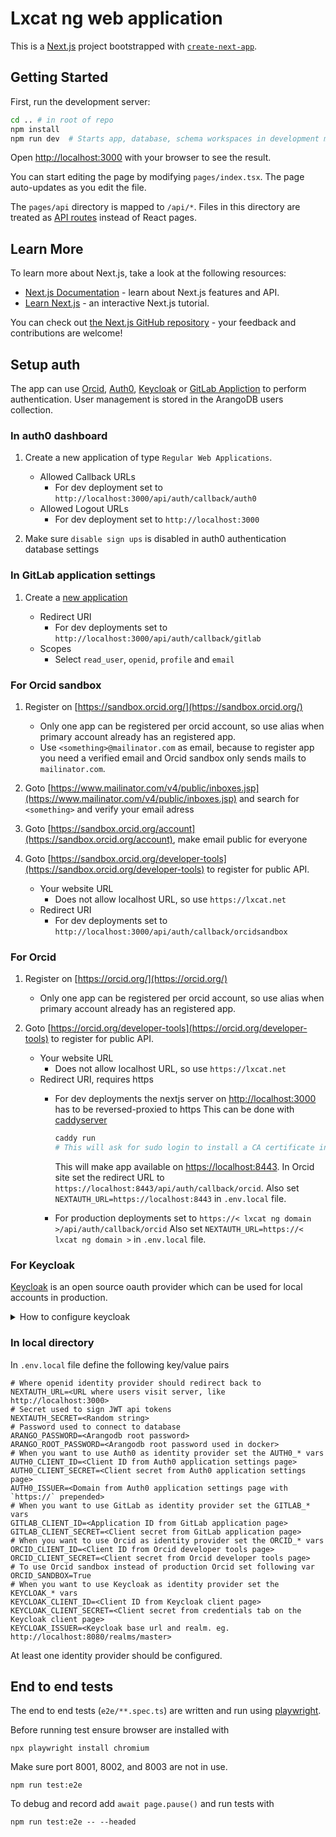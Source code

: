 # Lxcat ng web application

This is a [Next.js](https://nextjs.org/) project bootstrapped with [`create-next-app`](https://github.com/vercel/next.js/tree/canary/packages/create-next-app).

## Getting Started

First, run the development server:

```bash
cd .. # in root of repo
npm install
npm run dev  # Starts app, database, schema workspaces in development mode
```

Open [http://localhost:3000](http://localhost:3000) with your browser to see the result.

You can start editing the page by modifying `pages/index.tsx`. The page auto-updates as you edit the file.

The `pages/api` directory is mapped to `/api/*`. Files in this directory are treated as [API routes](https://nextjs.org/docs/api-routes/introduction) instead of React pages.

## Learn More

To learn more about Next.js, take a look at the following resources:

- [Next.js Documentation](https://nextjs.org/docs) - learn about Next.js features and API.
- [Learn Next.js](https://nextjs.org/learn) - an interactive Next.js tutorial.

You can check out [the Next.js GitHub repository](https://github.com/vercel/next.js/) - your feedback and contributions are welcome!

## Setup auth

The app can use [Orcid](https://orcid.org), [Auth0](https://auth0.com/), [Keycloak](http://www.keycloak.org/) or [GitLab Appliction](https://gitlab.com/-/profile/applications) to perform authentication. User management is stored in the ArangoDB users collection.

### In auth0 dashboard

1. Create a new application of type `Regular Web Applications`.

    - Allowed Callback URLs
        - For dev deployment set to `http://localhost:3000/api/auth/callback/auth0`
    - Allowed Logout URLs
        - For dev deployment set to `http://localhost:3000`

2. Make sure `disable sign ups` is disabled in auth0 authentication database settings

### In GitLab application settings

1. Create a [new application](https://gitlab.com/-/profile/applications)

    - Redirect URI
        - For dev deployments set to `http://localhost:3000/api/auth/callback/gitlab`
    - Scopes
        - Select `read_user`, `openid`, `profile` and `email`

### For Orcid sandbox

1. Register on [https://sandbox.orcid.org/](https://sandbox.orcid.org/)

    - Only one app can be registered per orcid account, so use alias when primary account already has an registered app.
    - Use `<something>@mailinator.com` as email, because to register app you need a verified email and Orcid sandbox only sends mails to `mailinator.com`.

2. Goto [https://www.mailinator.com/v4/public/inboxes.jsp](https://www.mailinator.com/v4/public/inboxes.jsp) and search for `<something>` and verify your email adress
3. Goto [https://sandbox.orcid.org/account](https://sandbox.orcid.org/account), make email public for everyone
4. Goto [https://sandbox.orcid.org/developer-tools](https://sandbox.orcid.org/developer-tools) to register for public API.

    - Your website URL
        - Does not allow localhost URL, so use `https://lxcat.net`
    - Redirect URI
        - For dev deployments set to `http://localhost:3000/api/auth/callback/orcidsandbox`

### For Orcid

1. Register on [https://orcid.org/](https://orcid.org/)

    - Only one app can be registered per orcid account, so use alias when primary account already has an registered app.

2. Goto [https://orcid.org/developer-tools](https://orcid.org/developer-tools) to register for public API.

    - Your website URL
        - Does not allow localhost URL, so use `https://lxcat.net`
    - Redirect URI, requires https
        - For dev deployments the nextjs server on <http://localhost:3000> has to be reversed-proxied to https
            This can be done with [caddyserver](https://caddyserver.com/)

            ```sh
            caddy run
            # This will ask for sudo login to install a CA certificate into local trust store so browser trusts the URL
            ```

            This will make app available on [https://localhost:8443](https://localhost:8443).
            In Orcid site set the redirect URL to `https://localhost:8443/api/auth/callback/orcid`.
            Also set `NEXTAUTH_URL=https://localhost:8443` in `.env.local` file.
        - For production deployments set to `https://< lxcat ng domain >/api/auth/callback/orcid`
            Also set `NEXTAUTH_URL=https://< lxcat ng domain >` in `.env.local` file.

### For Keycloak

[Keycloak](http://www.keycloak.org/) is an open source oauth provider which can be used for local accounts in production.

<details>
<summary>How to configure keycloak</summary>

First spinup a container with

```shell
docker run --rm  -p 8080:8080 -e KEYCLOAK_ADMIN=admin -e KEYCLOAK_ADMIN_PASSWORD=admin quay.io/keycloak/keycloak:18.0.2 start-dev
```

Goto http://localhost:8080/admin/master/console and login with admin:admin.

1. [Create realm](http://localhost:8080/admin/master/console/#/create/realm) called `lxcat-ng-test-realm`
2. [Create users](http://localhost:8080/admin/master/console/#/realms/lxcat-ng-test-real/users)
   * The password must be set in Credentials tab, dont forget to turn off `temporary` field.
   * Set `orcid` and `picture` in Attributes tab to `0000-0001-2345-6789` and `/lxcat.png` respectively.
3. [Create client](http://localhost:8080/admin/master/console/#/create/client/lxcat-ng-test-real). This is the oauth provider the lxcat app will authenticate against.
   * Client ID: lxcat-ng-test
   * Client protocol: openid-connect
   * Root URL: http://localhost:3000 or whatever url the application is running on.
   * After creation edit client some more
   * Access type: confidential
   * To Valid Redirect URIs field add `https://localhost:3000/*` 
   * Save it
   * On Mappers tab create mapper to expose orcid and picture user attributes
     * orcid mapper
       * Name: orcid
       * Mapper type: User Attribute
       * User attribute: orcid
       * Token Claim Name: orcid
       * Claim JSON Type: string
       * Save it
     * picture mapper
       * Name: picture
       * Mapper type: User Attribute
       * User attribute: picture
       * Token Claim Name: picture
       * Claim JSON Type: string
   * On creditials tab copy Secret value to KEYCLOAK_CLIENT_SECRET in /app/e2e/.env.test file.

</details>

### In local directory

In `.env.local` file define the following key/value pairs

```env
# Where openid identity provider should redirect back to
NEXTAUTH_URL=<URL where users visit server, like http://localhost:3000>
# Secret used to sign JWT api tokens
NEXTAUTH_SECRET=<Random string>
# Password used to connect to database
ARANGO_PASSWORD=<Arangodb root password>
ARANGO_ROOT_PASSWORD=<Arangodb root password used in docker>
# When you want to use Auth0 as identity provider set the AUTH0_* vars
AUTH0_CLIENT_ID=<Client ID from Auth0 application settings page>
AUTH0_CLIENT_SECRET=<Client secret from Auth0 application settings page>
AUTH0_ISSUER=<Domain from Auth0 application settings page with `https://` prepended>
# When you want to use GitLab as identity provider set the GITLAB_* vars
GITLAB_CLIENT_ID=<Application ID from GitLab application page>
GITLAB_CLIENT_SECRET=<Client secret from GitLab application page>
# When you want to use Orcid as identity provider set the ORCID_* vars
ORCID_CLIENT_ID=<Client ID from Orcid developer tools page>
ORCID_CLIENT_SECRET=<Client secret from Orcid developer tools page>
# To use Orcid sandbox instead of production Orcid set following var
ORCID_SANDBOX=True
# When you want to use Keycloak as identity provider set the KEYCLOAK_* vars
KEYCLOAK_CLIENT_ID=<Client ID from Keycloak client page>
KEYCLOAK_CLIENT_SECRET=<Client secret from credentials tab on the Keycloak client page>
KEYCLOAK_ISSUER=<Keycloak base url and realm. eg. http://localhost:8080/realms/master>
```

At least one identity provider should be configured.

## End to end tests

The end to end tests (`e2e/**.spec.ts`) are written and run using [playwright](https://playwright.dev/).

Before running test ensure browser are installed with

```shell
npx playwright install chromium
```

Make sure port 8001, 8002, and 8003 are not in use.

```shell
npm run test:e2e
```

To debug and record add `await page.pause()` and run tests with

```shell
npm run test:e2e -- --headed
```
